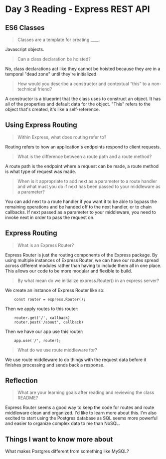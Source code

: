 # Day 3 Reading - Express REST API

## ES6 Classes

> Classes are a template for creating ____.

Javascript objects.

> Can a class declaration be hoisted?

No, class declarations act like they cannot be hoisted because they are in a temporal "dead zone" until they're initialized.

> How would you describe a constructor and contextual “this” to a non-technical friend?

A constructor is a blueprint that the class uses to construct an object. It has all of the properties and default data for the object. "This" refers to the object that's created, it's like a self-reference.

## Using Express Routing

> Within Express, what does routing refer to?

Routing refers to how an application's endpoints respond to client requests.

> What is the difference between a route path and a route method?

A route path is the endpoint where a request can be made, a route method is what type of request was made.

> When is it appropriate to add next as a parameter to a route handler and what must you do if next has been passed to your middleware as a parameter?

You can add next to a route handler if you want it to be able to bypass the remaining operations and be handed off to the next handler, or to chain callbacks. If next passed as a parameter to your middleware, you need to invoke next in order to pass the request on.

## Express Routing

> What is an Express Router?

Express Router is just the routing components of the Express package. By using multiple instances of Express Router, we can have our routes spread across different modules rather than having to include them all in one place. This allows our code to be more modular and flexible to build.

> By what mean do we initialize express.Router() in an express server?

We create an instance of Express Router like so:

        const router = express.Router();

Then we apply routes to this router:

        router.get('/', callback)
        router.post('/about', callback)

Then we have our app use this router:

        app.use('/', router);

> What do we use route middleware for?

We use route middleware to do things with the request data before it finishes processing and sends back a response.

## Reflection

> What are your learning goals after reading and reviewing the class README?

Express Router seems a good way to keep the code for routes and route middleware clean and organized. I'd like to learn more about this. I'm also excited to start using the Postgres database as SQL seems more powerful and easier to organize complex data to me than NoSQL.

## Things I want to know more about

What makes Postgres different from something like MySQL?